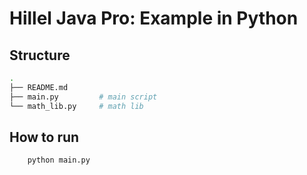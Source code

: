 # Hillel Java Pro: Example in Python

## Structure
```sh
.
├── README.md
├── main.py         # main script
└── math_lib.py     # math lib
```

## How to run
```sh
    python main.py
```